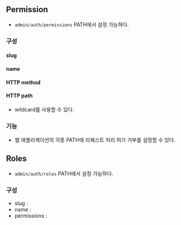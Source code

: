 ## Permission
- `admin/auth/permissions` PATH에서 설정 가능하다.

### 구성
#### slug

#### name

#### HTTP method

#### HTTP path
- wildcard를 사용할 수 있다.

### 기능
- 웹 애플리케이션의 각종 PATH에 리퀘스트 처리 허가 거부를 설정할 수 있다.

## Roles
- `admin/auth/roles` PATH에서 설정 가능하다.


### 구성
- slug :
- name : 
- permissions : 
